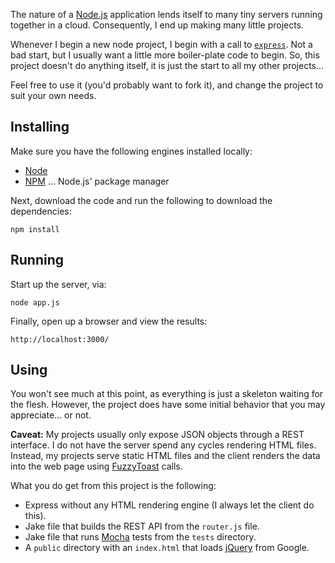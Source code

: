 The nature of a [Node.js][1] application lends itself to many tiny servers running together in a cloud. Consequently, I end up making many little projects.

Whenever I begin a new node project, I begin with a call to [`express`][3].  Not a bad start, but I usually want a little more boiler-plate code to begin. So, this project doesn't do anything itself, it is just the start to all my other projects...

Feel free to use it (you'd probably want to fork it), and change the project to suit your own needs.

Installing
----------

Make sure you have the following engines installed locally:

  * [Node][1]
  * [NPM][2] ... Node.js' package manager

Next, download the code and run the following to download the dependencies:

    npm install

Running
-------

Start up the server, via:

    node app.js

Finally, open up a browser and view the results:

    http://localhost:3000/
    
Using
-----

You won't see much at this point, as everything is just a skeleton waiting for the flesh. However, the project does have some initial behavior that you may appreciate... or not.

**Caveat:** My projects usually only expose JSON objects through a REST interface. I do not have the server spend any cycles rendering HTML files. Instead, my projects serve static HTML files and the client
renders the data into the web page using [FuzzyToast][6] calls.

What you do get from this project is the following:

  * Express without any HTML rendering engine (I always let the client do this).
  * Jake file that builds the REST API from the `router.js` file.
  * Jake file that runs [Mocha][4] tests from the `tests` directory.
  * A `public` directory with an `index.html` that loads [jQuery][5] from Google.

  [1]: http://nodejs.org/
  [2]: http://npmjs.org/
  [3]: http://expressjs.com/
  [4]: http://visionmedia.github.com/mocha/
  [5]: http://jquery.com
  [6]: http://www.fuzzytoast.com